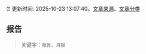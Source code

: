 :alarm_clock: 更新时间: 2025-10-23 13:07:40。[文章来源](/README.md)、[文章分类](/TAGS.md)

## 报告


> 关键字：`报告`、`月报`



